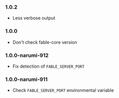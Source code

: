 ### 1.0.2

* Less verbose output

### 1.0.0

* Don't check fable-core version

### 1.0.0-narumi-912

* Fix detection of `FABLE_SERVER_PORT`

### 1.0.0-narumi-911

* Check `FABLE_SERVER_PORT` environmental variable
